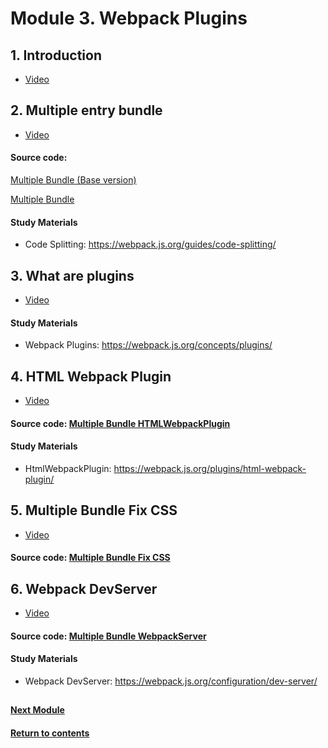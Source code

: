 # Module 3. Webpack Plugins
## 1. Introduction
- [Video](https://youtu.be/SqXoDzUcMAQ)

## 2. Multiple entry bundle
- [Video](https://youtu.be/FpS0IZxKnmg)

#### Source code: 
[Multiple Bundle (Base version)](https://github.com/yaskutsWeb/webpack-course/tree/master/source/module%203/1.%20Multiple%20Bundle%20(Base%20version)%20%5Blesson%202%5D)

[Multiple Bundle](https://github.com/yaskutsWeb/webpack-course/tree/master/source/module%203/1.%20Multiple%20Bundle%20%5Blesson%202%5D)

#### Study Materials
- Code Splitting: https://webpack.js.org/guides/code-splitting/

## 3. What are plugins
- [Video](https://youtu.be/WJUuygsRtP8)

#### Study Materials
- Webpack Plugins: https://webpack.js.org/concepts/plugins/

## 4. HTML Webpack Plugin
- [Video](https://youtu.be/vE2l5RnKhdk)

#### Source code: [Multiple Bundle HTMLWebpackPlugin](https://github.com/yaskutsWeb/webpack-course/tree/master/source/module%203/2.%20Multiple%20Bundle%20HTMLWebpackPlugin%20%5Blesson%204%5D)

#### Study Materials
- HtmlWebpackPlugin: https://webpack.js.org/plugins/html-webpack-plugin/

## 5. Multiple Bundle  Fix CSS
- [Video](https://youtu.be/2fxFKBgPwc0)

#### Source code: [Multiple Bundle  Fix CSS](https://github.com/yaskutsWeb/webpack-course/tree/master/source/module%203/3.%20Multiple%20Bundle%20%20Fix%20CSS%20%5Blesson%205%5D)

## 6. Webpack DevServer
- [Video](https://youtu.be/cI0H4IpgDx4)

#### Source code: [Multiple Bundle WebpackServer](https://github.com/yaskutsWeb/webpack-course/tree/master/source/module%203/4.%20Multiple%20Bundle%20WebpackServer%20%5Blesson%206%5D)

#### Study Materials
- Webpack DevServer: https://webpack.js.org/configuration/dev-server/

##
#### [Next Module](https://github.com/yaskutsWeb/webpack-course/blob/master/source/module%204/Module%204.md)
#### [Return to contents](https://github.com/yaskutsWeb/webpack-course)
##
